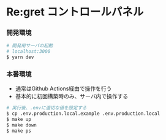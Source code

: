 # Re:gret コントロールパネル

### 開発環境

```bash
# 開発用サーバの起動
# localhost:3000
$ yarn dev
```

### 本番環境

- 通常はGithub Actions経由で操作を行う
- 基本的に初回構築時のみ、サーバ内で操作する

```bash
# 実行後、.envに適切な値を設定する
$ cp .env.production.local.example .env.production.local
$ make up
$ make down
$ make ps
```
